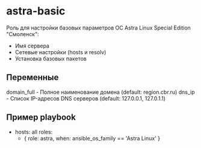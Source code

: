 astra-basic
=========

Роль для настройки базовых параметров ОС Astra Linux Special Edition "Смоленск":
- Имя сервера
- Сетевые настройки (hosts и resolv)
- Установка базовых пакетов

Переменные
--------------

domain_full - Полное наименование домена (default: region.cbr.ru)
dns_ip      - Список IP-адресов DNS серверов (default: 127.0.0.1, 127.0.1.1)

Пример playbook
----------------
  - hosts: all
    roles:
    - { role: astra, when: ansible_os_family == 'Astra Linux' }
